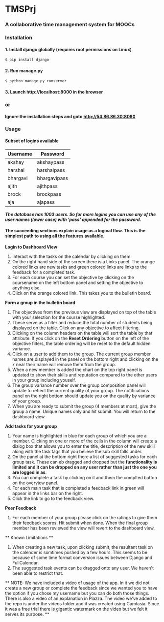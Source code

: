 # TMSPrj #
### A collaborative time management system for MOOCs ###

### Installation ###
#### 1. Install django globally (requires root permissions on Linux) ####
```
$ pip install django
```
#### 2. Run manage.py ####
```
$ python manage.py runserver
```
#### 3. Launch http://localhost:8000 in the browser ####

### or ###
#### Ignore the installation steps and goto http://54.86.86.30:8080 ####

### Usage ###
#### Subset of logins available ####
| Username  | Password |
|-----------|----------|
akshay    	| akshaypass 
harshal		| harshalpass
bhargavi	| bhargavipass
ajith		| ajithpass
brock       | brockpass
aja         | ajapass
***The database has 1003 users. So for more logins you can use any of the user names (lower case) with 'pass' appended for the password.***
#### The succeeding sections explain usage as a logical flow. This is the simplest path to using all the features available. ####

**Login to Dashboard View**
 1. Interact with the tasks on the calendar by clicking on them.
 2. On the right hand side of the screen there is a Links panel. The orange colored links are new tasks and green colored links are links to the feedback for a completed task.
 3. For each course you can set the objective by clicking on the coursename on the left bottom panel and setting the objective to anything else.
 4. Click on the orange colored link. This takes you to the bulletin board.
 
**Form a group in the bulletin board**
 1. The objectives from the previous view are displayed on top of the table with your selection for the course highlighted.
 2. These serve as a filter and reduce the total number of students being displayed on the table. Click on any objective to affect filtering.
 3. Clicking on the column headers on the table will sort the table by that attribute. If you click on the **Reset Ordering** button on the left of the objective filters, the table ordering will be reset to the default hidden variance.
 4. Click on a user to add them to the group. The current group member names are displayed in the panel on the bottom right and clicking on the *x* near their name will remove them from the group.
 5. When a new member is added the chart on the top right panel is updated to show their skills and reputation compared to the other users in your group including youself.
 6. The group variance number over the group composition panel will update to reflect the current quality of your group. The notifications panel on the right bottom should update you on the quality by variance of your group.
 7. When you are ready to submit the group (4 members at most), give the group a name. Unique names only and hit submit. You will return to the dashboard view.

**Add tasks for your group**
 1. Your name is highlighted in blue for each group of which you are a member. Clicking on one or more of the cells in the column will create a dialog box that allows you to enter the title, description of the new skill along with the task tags that you believe the sub skill falls under.
 2. On the panel at the bottom right there a list of suggested tasks for each group task. These can eb dragged and dropped but the **functionality is limited and it can be dropped on any user rather than just the one you are logged in as**.
 3. You can complete a task by clicking on it and them the complted button on the overview panel.
 4. For each main task that is completed a feedback link in green will appear in the links bar on the right.
 5. Click the link to go to the feedback view.

**Peer Feedback**
 1. For each member of your group please click on the ratings to give them their feedback scores. Hit submit when done. When the final group member has been reviewed the view will revert to the dashboard view.

** Known Limitations **
 1. When creating a new task, upon clicking submit, the resultant task on the calender is somtimes pushed by a few hours. This seems to be because of some time format conversion issues between Django and FullCalendar.
 2. The suggested task events can be dragged onto any user. We haven't been able to restrict that.  

 ** NOTE: We have included a video of usage of the app. In it we did not create a new group or complete the feedback since we wanted you to have the option if you chose my username but you can do both those things. There is also a video of an explanation in Piazza. The video we've added to the repo is under the videos folder and it was created using Camtasia. Since it was a free trial there is gigantic watermark on the video but we felt it serves its purpose. **